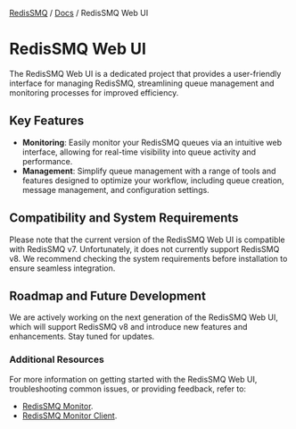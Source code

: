 [RedisSMQ](../README.md) / [Docs](README.md) / RedisSMQ Web UI

# RedisSMQ Web UI

The RedisSMQ Web UI is a dedicated project that provides a user-friendly interface for managing RedisSMQ, streamlining queue management and monitoring processes for improved efficiency.

## Key Features

- **Monitoring**: Easily monitor your RedisSMQ queues via an intuitive web interface, allowing for real-time visibility into queue activity and performance.
- **Management**: Simplify queue management with a range of tools and features designed to optimize your workflow, including queue creation, message management, and configuration settings.

## Compatibility and System Requirements

Please note that the current version of the RedisSMQ Web UI is compatible with RedisSMQ v7. Unfortunately, it does not currently support RedisSMQ v8. We recommend checking the system requirements before installation to ensure seamless integration.

## Roadmap and Future Development

We are actively working on the next generation of the RedisSMQ Web UI, which will support RedisSMQ v8 and introduce new features and enhancements. Stay tuned for updates.

### Additional Resources

For more information on getting started with the RedisSMQ Web UI, troubleshooting common issues, or providing feedback, refer to:

- [RedisSMQ Monitor](https://github.com/weyoss/redis-smq-monitor).
- [RedisSMQ Monitor Client](https://github.com/weyoss/redis-smq-monitor-client).
